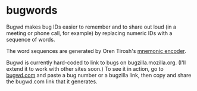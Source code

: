 bugwords
========

Bugwd makes bug IDs easier to remember and to share out loud (in a meeting or
phone call, for example) by replacing numeric IDs with a sequence of words.

The word sequences are generated by Oren Tirosh's [mnemonic encoder][1].

Bugwd is currently hard-coded to link to bugs on bugzilla.mozilla.org.  (I'll
extend it to work with other sites soon.)  To see it in action, go to
[bugwd.com](http://bugwd.com) and paste a bug number or a bugzilla link,
then copy and share the bugwd.com link that it generates.

[1]: https://github.com/mbrubeck/mnemonic.js
